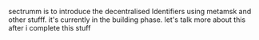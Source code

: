 sectrumm is to introduce the decentralised Identifiers using metamsk and other stufff.
it's currently in the building phase. let's talk more about this after i complete this stuff
